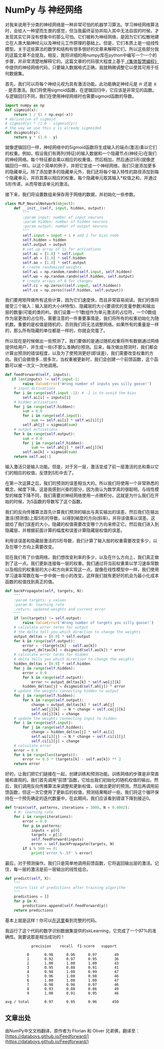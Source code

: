 <title>numpy神经网络 - <%-__DOC_NAME__ %></title>
<meta name="keywords" content="numpy神经网络,numpy实现神经网络" />

# NumPy 与 神经网络

对我来说用于分类的神经网络是一种非常可怕的机器学习算法。学习神经网络算法时，会给人一种望而生畏的感觉，但当我最终妥协并陷入其中无法自拔的时候，才发现其实它并没有想象中的那么可怕。它们被称为神经网络，是因为它们松散地建立在人类大脑神经元以及神经元工作原理的基础上。但是，它们本质上是一组线性模型。关于这些算法的数学和结构有很多很好的文章来解释它们，所以这些部分我的这篇文章不会提及。相反，我将详细的用numpy库在python中编写一个一个的步骤，并非常清楚地解释它的。这篇文章的代码很大程度上基于[《集体智慧编程》](https://s.click.taobao.com/t?e=m%3D2%26s%3DXIetsYhTCu8cQipKwQzePOeEDrYVVa64K7Vc7tFgwiHjf2vlNIV67pZpQLiTO%2BhgmSMhGfkQJ77VdTmGfLKGc3msngnYL0uHYhNjQr6GXJQ0IVmWuK%2BMt0g0aHp6CeiC6hqtRuAxoUJbnlHS8Kikd9qH4uMbv1iQxgxdTc00KD8%3D&pvid=10_183.14.30.247_9333_1539405668948)中提供的神经网络代码，只要输入数据格式正确，我就稍微调整它以使其可用于任何数据集。

首先，我们可以将每个神经元视为具有激活功能。此功能确定神经元是 ``开`` 还是 ``关`` - 是否激活。我们将使用sigmoid函数，在逻辑回归中，它应该是非常见的函数。与逻辑回归不同，我们在使用神经网络时也需要sigmoid函数的导数。

```python
import numpy as np
def sigmoid(x):
    return 1 / (1 + np.exp(-x))
# derivative of sigmoid
# sigmoid(y) * (1.0 - sigmoid(y))
# the way we use this y is already sigmoided
def dsigmoid(y):
    return y * (1.0 - y)    
```

就像逻辑回归一样，神经网络中的Sigmoid函数将生成输入的端点(激活)乘以它们的权重。例如，假设我们有两列(特征)的输入数据和一个隐藏节点(神经元)在我们的神经网络。每个特征都会乘以相应的权重值，然后相加，然后通过S形(就像逻辑回归一样)。以这个简单的例子，并把它变成一个神经网络，我们只是添加更多的隐藏单元。除了添加更多的隐藏单元外，我们还将每个输入特性的路径添加到每个隐藏单元，并将其乘以相应的权重。每个隐藏单元取其输入*权值之和，并通过S形传递，从而导致该单元的激活。

接下来，我们将设置数组来保存用于网络的数据，并初始化一些参数。

```python
class MLP_NeuralNetwork(object):
    def __init__(self, input, hidden, output):
        """
        :param input: number of input neurons
        :param hidden: number of hidden neurons
        :param output: number of output neurons
        """
        self.input = input + 1 # add 1 for bias node
        self.hidden = hidden
        self.output = output
        # set up array of 1s for activations
        self.ai = [1.0] * self.input
        self.ah = [1.0] * self.hidden
        self.ao = [1.0] * self.output
        # create randomized weights
        self.wi = np.random.randn(self.input, self.hidden) 
        self.wo = np.random.randn(self.hidden, self.output) 
        # create arrays of 0 for changes
        self.ci = np.zeros((self.input, self.hidden))
        self.co = np.zeros((self.hidden, self.output))
```

我们要用矩阵做所有这些计算，因为它们速度快，而且非常容易阅读。我们的类将接受三个输入：输入层的大小(#特性)、隐藏层的大小(要调优的变量参数)和输出层的数量(可能的类的#)。我们设置一个1数组作为单元激活的占位符，一个0数组作为层更改的占位符。需要注意的一件重要事情是，我们将所有的权重初始化为随机数。重要的是权值是随机的，否则我们将无法调整网络。如果所有的重量是一样的，那么所有隐藏的单位都是一样的，你就会完蛋了。

所以现在是时候做出一些预测了。我们要做的是通过随机权重将所有数据通过网络提供给用户，并生成一些(不那么准确的)预测。后来，每次做出预测时，我们都会计算出预测的错误程度，以及为了使预测更好(即误差)，我们需要改变权重的方向。我们会做很多…很多次，当权重被更新时，我们会创建一个前馈函数，这个函数可以被一次又一次地调用。

```python
def feedForward(self, inputs):
   if len(inputs) != self.input-1:
        raise ValueError('Wrong number of inputs you silly goose!')
    # input activations
    for i in range(self.input -1): # -1 is to avoid the bias
        self.ai[i] = inputs[i]
    # hidden activations
    for j in range(self.hidden):
        sum = 0.0
        for i in range(self.input):
            sum += self.ai[i] * self.wi[i][j]
        self.ah[j] = sigmoid(sum)
    # output activations
    for k in range(self.output):
        sum = 0.0
        for j in range(self.hidden):
            sum += self.ah[j] * self.wo[j][k]
        self.ao[k] = sigmoid(sum)
    return self.ao[:]
```

输入激活只是输入功能。但是，对于另一层，激活变成了前一层激活的总和乘以它们的相应的权值，反馈到S形中去了。

在第一次运算之后，我们的预测的误差相当大的。所以我们将使用一个非常熟悉的概念，梯度下降。这是我感到兴奋的部分，因为我认为数学真的很聪明。与线性模型的梯度下降不同，我们需要对神经网络使用一点微积分。这就是为什么我们在开始的时候，为S函数的导数写了这个函数。

我们的反向传播算法首先计算我们预测的输出与真实输出的误差。然后我们在输出激活(预测值)上取S形的导数，以得到梯度的方向(斜率)，并将该值乘以误差。这就给了我们误差的大小，隐藏的权值需要改变哪个方向来修正它。然后我们进入到隐藏层，并根据前面计算的幅度和误差计算隐藏层权值的误差。

利用该误差和隐藏层激活的S形导数，我们计算了输入层的权重需要改变多少，以及在哪个方向上需要改变。

现在我们有了价值网络，我们想改变利率的多少，以及在什么方向上，我们真正做到了这一点。我们更新连接每一层的权重。我们通过将当前权重乘以学习速率常数以及相应的权重层的大小和方向来实现这一点。就像在线性模型中一样，我们使用学习速率常数在每一步中做一些小的改变，这样我们就有更好的机会为最小化成本函数的权值找到真正的值。

```python
def backPropagate(self, targets, N):
    """
    :param targets: y values
    :param N: learning rate
    :return: updated weights and current error
    """
    if len(targets) != self.output:
        raise ValueError('Wrong number of targets you silly goose!')
    # calculate error terms for output
    # the delta tell you which direction to change the weights
    output_deltas = [0.0] * self.output
    for k in range(self.output):
        error = -(targets[k] - self.ao[k])
        output_deltas[k] = dsigmoid(self.ao[k]) * error
    # calculate error terms for hidden
    # delta tells you which direction to change the weights
    hidden_deltas = [0.0] * self.hidden
    for j in range(self.hidden):
        error = 0.0
        for k in range(self.output):
            error += output_deltas[k] * self.wo[j][k]
        hidden_deltas[j] = dsigmoid(self.ah[j]) * error
    # update the weights connecting hidden to output
    for j in range(self.hidden):
        for k in range(self.output):
            change = output_deltas[k] * self.ah[j]
            self.wo[j][k] -= N * change + self.co[j][k]
            self.co[j][k] = change
    # update the weights connecting input to hidden
    for i in range(self.input):
        for j in range(self.hidden):
            change = hidden_deltas[j] * self.ai[i]
            self.wi[i][j] -= N * change + self.ci[i][j]
            self.ci[i][j] = change
    # calculate error
    error = 0.0
    for k in range(len(targets)):
        error += 0.5 * (targets[k] - self.ao[k]) ** 2
    return error
```

好的，让我们把它们链接在一起，创建训练和预测功能。训练网络的步骤是非常直接和直观的。我们首先调用“前馈”函数，它给出我们初始化的随机权值的输出。然后，我们调用反向传播算法来调整和更新权值，以做出更好的预测。然后再调用前馈函数，但这一次它使用了更新后的权值，预测结果略好一些。我们将这个循环保持在一个预先确定的迭代数量中，在此期间，我们应该看到错误下降到接近0。

```python
def train(self, patterns, iterations = 3000, N = 0.0002):
    # N: learning rate
    for i in range(iterations):
        error = 0.0
        for p in patterns:
            inputs = p[0]
            targets = p[1]
            self.feedForward(inputs)
            error = self.backPropagate(targets, N)
        if i % 500 == 0:
            print('error %-.5f' % error)
```

最后，对于预测操作。我们只是简单地调用前馈函数，它将返回输出层的激活。记住，每一层的激活是前一层输出的线性组合。

```python
def predict(self, X):
    """
    return list of predictions after training algorithm
    """
    predictions = []
    for p in X:
        predictions.append(self.feedForward(p))
    return predictions
```

基本上就是这样！你可以[在这里](https://github.com/FlorianMuellerklein/Machine-Learning/blob/master/Old/BackPropagationNN.py)看到完整的代码。

我运行了这个代码的数字识别数据集提供的skLearning，它完成了一个97%的准确性。我要说那是相当成功的！

```
            precision    recall  f1-score   support

          0       0.98      0.96      0.97        49
          1       0.92      0.97      0.95        36
          2       1.00      1.00      1.00        43
          3       0.95      0.88      0.91        41
          4       0.98      1.00      0.99        47
          5       0.96      1.00      0.98        46
          6       1.00      1.00      1.00        47
          7       0.98      0.96      0.97        46
          8       0.93      0.80      0.86        49
          9       1.00      0.91      0.95        46

avg / total       0.97      0.95      0.96       450
```

## 文章出处

由NumPy中文文档翻译，原作者为 Florian 和 Oliver 兄弟俩，翻译至：[https://databoys.github.io/Feedforward/](https://databoys.github.io/Feedforward/)